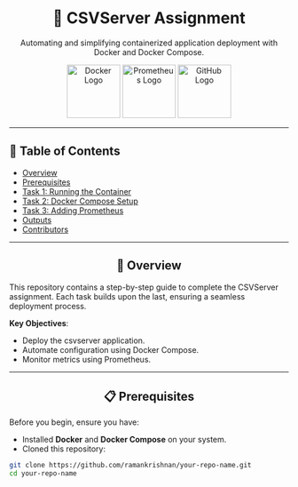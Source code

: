 <div align="center">

# 🚀 **CSVServer Assignment**

<p>
Automating and simplifying containerized application deployment with Docker and Docker Compose.
</p>

<img src="https://img.icons8.com/color/96/docker.png" alt="Docker Logo" height="96">
<img src="https://img.icons8.com/color/96/prometheus.png" alt="Prometheus Logo" height="96">
<img src="https://img.icons8.com/color/96/github.png" alt="GitHub Logo" height="96">

</div>

---

## 📝 **Table of Contents**

- [Overview](#overview)
- [Prerequisites](#prerequisites)
- [Task 1: Running the Container](#task-1-running-the-container)
- [Task 2: Docker Compose Setup](#task-2-docker-compose-setup)
- [Task 3: Adding Prometheus](#task-3-adding-prometheus)
- [Outputs](#outputs)
- [Contributors](#contributors)

---

<div align="center">
<h2 id="overview">🌟 Overview</h2>
</div>

This repository contains a step-by-step guide to complete the CSVServer assignment. Each task builds upon the last, ensuring a seamless deployment process.

**Key Objectives**:
- Deploy the csvserver application.
- Automate configuration using Docker Compose.
- Monitor metrics using Prometheus.

---

<div align="center">
<h2 id="prerequisites">📋 Prerequisites</h2>
</div>

Before you begin, ensure you have:

- Installed **Docker** and **Docker Compose** on your system.
- Cloned this repository:


```bash
git clone https://github.com/ramankrishnan/your-repo-name.git
cd your-repo-name


